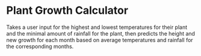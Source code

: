 # Plant Growth Calculator

Takes a user input for the highest and lowest temperatures for their plant and the minimal amount of rainfall for the plant, then predicts the height and new growth for each month based on average temperatures and rainfall for the corresponding months.
